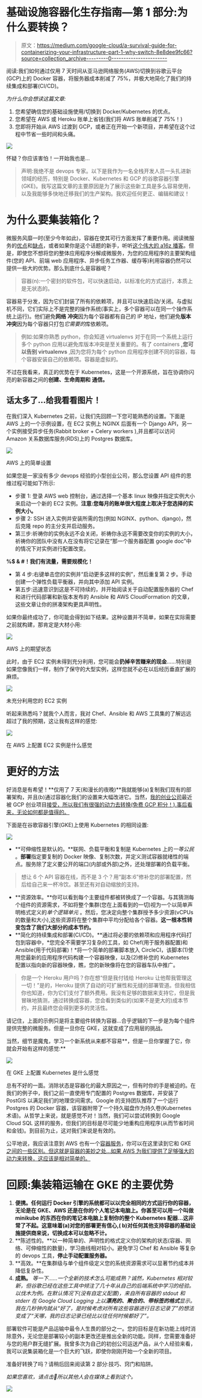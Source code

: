 # 基础设施容器化生存指南—第 1 部分:为什么要转换？

> 原文：<https://medium.com/google-cloud/a-survival-guide-for-containerizing-your-infrastructure-part-1-why-switch-8e8dee9fc66?source=collection_archive---------0----------------------->

阅读:我们如何通过仅用 7 天时间从亚马逊网络服务(AWS)切换到谷歌云平台(GCP)上的 Docker 容器，将服务器成本削减了 75%，并极大地简化了我们的持续集成和部署(CI/CD)。

*为什么你会想读这篇文章:*

1.  您希望确信您的基础设施使用/切换到 Docker/Kubernetes 的优点。
2.  您希望在 AWS 或 Heroku 账单上省钱(我们将 AWS 账单削减了 75%！)
3.  您即将开始从 AWS 过渡到 GCP，或者正在开始一个新项目，并希望在这个过程中节省一些时间和头痛。

![](img/3452787fc59b2f0984a25d8e4110bb80.png)

怀疑？你应该害怕！一开始我也是…

> 声明:我绝不是 devops 专家。以下是我作为一名全栈开发人员一头扎进新领域的经历，特别是 Docker、Kubernetes 和 GCP 的谷歌容器引擎(GKE)。我写这篇文章的主要原因是为了展示这些新工具是多么容易使用，以及我能够多快地迁移我们的生产架构。我欢迎任何更正、编辑和建议！

# 为什么要集装箱化？

微服务风靡一时(至少今年如此)，容器在使其可行方面发挥了重要作用。阅读微服务的[优点](http://martinfowler.com/articles/microservices.html)和[缺点](http://martinfowler.com/articles/microservice-trade-offs.html)，或者如果你是这个话题的新手，听听[这个伟大的 a16z 播客](http://a16z.com/2016/09/01/microservices/)。但是，即使您不想将您的整体应用程序分解成微服务，为您的应用程序的主要架构组件(您的 API、前端 web 应用程序、异步任务工作器、缓存等)利用容器仍然可以提供一些大的优势。那么到底什么是容器呢？

> 容器(n):一个密封的软件包，可以快速启动，以标准化的方式运行，本质上是无状态的。

容器易于分发，因为它们封装了所有的依赖项，并且可以快速启动/关闭。与虚拟机不同，它们实际上不是完整的操作系统(事实上，多个容器可以在同一个操作系统上运行)。他们避免**网络** **冲突**因为每个容器都有自己的 IP 地址，他们避免**版本** **冲突**因为每个容器只打包*它需要的*库依赖项。

> 例如:如果你熟悉 python，你会知道 virtualenvs 对于在同一个系统上运行多个 python 应用以避免库版本冲突是至关重要的。有了 containers **,您可以告别 virtualenvs** ,因为您将为每个 python 应用程序创建不同的容器，每个容器安装自己的依赖项。容器是虚拟的。

不过在我看来，真正的优势在于 Kubernetes，这是一个开源系统，旨在协调你闪亮的新容器之间的**创建、生命周期和** **通信。**

## 话太多了…给我看看图片！

在我们深入 Kubernetes 之前，让我们先回顾一下您可能熟悉的设置。下面是 AWS 上的一个示例设置，在 EC2 实例上 NGINX 后面有一个 Django API，另一个实例接受异步任务(Rabbit broker + Celery workers ),并且都可以访问 Amazon 关系数据库服务(RDS)上的 Postgres 数据库。

![](img/7ce8d08fb16b8af498e95d8996f9c7dd.png)

AWS 上的简单设置

如果您是一家没有多少 devops 经验的小型创业公司，那么您设置 API 组件的思维过程可能如下所示:

*   步骤 1: 登录 AWS web 控制台，通过选择一个基本 linux 映像并指定实例大小来启动一个新的 EC2 实例。**注意:您每月的账单很大程度上取决于您选择的实例大小。**
*   步骤 2: SSH 进入实例并安装所需的包(例如 NGINX、python、django)，然后克隆 repo 的主分支并启动服务。
*   第三步:祈祷你的实例永远不会关闭，祈祷你永远不需要改变你的实例的大小，祈祷你的团队中没有人在没有将它记录在“那一个服务器配置 google doc”中的情况下对实例进行配置改变。

**%$ & #！我们有流量，需要规模化！**

*   第 4 步:右键单击您的实例并“启动更多这样的实例”，然后重复第 2 步。手动创建一个弹性负载平衡器，并向其中添加 API 实例。
*   第五步:迅速意识到这是不可持续的，并开始阅读关于自动配置服务器的 Chef 和进行代码部署和新版本发布的 Ansible 和 AWS CloudFormation 的文章，这些文章让你的拼凑架构更具声明性。

如果你最终成功了，你可能会得到如下结果。这种设置并不简单，如果在实际需要之前就构建，那肯定是大材小用:

![](img/45d0a17587b01c488d63d55f87a0cad3.png)

AWS 上的期望状态

此时，由于 EC2 实例未得到充分利用，您可能会**扔掉辛苦赚来的现金**……特别是如果您像我们一样，制作了保守的大型实例，这样您就不必在以后经历垂直扩展的麻烦。

![](img/970abbe974052580a995ecc7c7eb38c8.png)

未充分利用您的 EC2 实例

听起来熟悉吗？就我个人而言，我对 Chef、Ansible 和 AWS 工具集的了解远远超过了我的预期，这让我有这样的感觉:

![](img/9f236937e420f6c853d0383eefb52c35.png)

在 AWS 上配置 EC2 实例是什么感觉

# 更好的方法

好消息是有希望！**仅用了 7 天(和漫长的夜晚)**我就能够(a)复制我们现有的部署架构，并且(b)通过容器化我们的设置来大幅改进它。当然，[我的创业公司](https://Tripstr.com)最近被 GCP 创业项目[接受，所以我们有很强的动力去转换(免费 GCP 积分！).事后看来，无论如何都是值得的。](https://cloud.google.com/developers/startups/)

下面是在谷歌容器引擎(GKE)上使用 Kubernetes 的相同设置:

![](img/3900f44211c63687cace5c5e87cd4d14.png)

*   **可伸缩性是默认的。**联网、负载平衡和复制是 Kubernetes 上的*一等公民* 。**部署**指定要复制的 Docker 映像、复制次数，并定义测试容器就绪性的端点。服务除了定义要公开的端口(内部或外部)之外，还处理部署的负载平衡。

> 想让 6 个 API 容器在线，而不是 3 个？用“副本:6”修补您的部署配置，然后给自己来一杯冷饮。甚至还有对自动缩放的支持。

*   **资源效率。**你可以看到每个主要组件都被转换成了一个容器。与其猜测每个组件的资源需求，不如将整个集群(您在上面看到的一切)视为一个以简单声明格式定义的*单个逻辑单元* 。然后，您决定向整个集群授予多少资源(vCPUs 的数量和大小),这些资源将在整个集群中平均分配给各个容器。**这一根本性转变包含了我们大部分的成本节约。**
*   **简化的持续集成和部署(CI/CD)。**通过将必要的依赖项和应用程序代码打包到容器中，*您完全不需要学习复杂的工具，如 Chef(用于服务器配置)和 Ansible(用于代码部署)！*将一个简单的部署脚本放入 CircleCI，该脚本(1)使用您最新的应用程序代码构建一个容器映像，以及(2)修补您的 Kubernetes 配置以指向新的容器映像，瞧，您的新映像将在您的容器车队中推广。

> 你是一个 Heroku 用户吗？你在想“但是我付钱给 Heroku 让他帮我管理这一切！”是的，Heroku 提供了自动的可扩展性和无缝的部署管道。但我相信你也知道，你为它们支付了额外费用。我没有足够的数据来支持它，但是我冒昧地猜测，通过转换成容器，您会看到类似的(如果不是更大的)成本节约，并且最终您会得到更多的灵活性。

请记住，上面的示例只是将主要组件转换为容器…合乎逻辑的下一步是为每个组件提供完整的微服务。但是一旦你在 GKE，这就变成了应用层的挑战。

当然，细节是魔鬼，学习一个新系统从来都不容易**，但是一旦你掌握了它，你就会开始有这样的感觉:**

![](img/958ce674461ebe1dbd22831220a704c7.png)

在 GKE 上配置 Kubernetes 是什么感觉

总有不好的一面。消除状态是容器化的最大原因之一，但有时你的手是被迫的。在我们的例子中，我们之前一直使用专门配置的 Postgres 数据库，并安装了 PostGIS 以满足我们的地理空间需求。Google 的支持团队推荐了一个运行 Postgres 的 Docker 容器，该容器附带了一个持久磁盘作为持久卷(Kubernetes 术语)。从哲学上来说，就是感觉不对！当然，我们可以尝试转换到 Google Cloud SQL 这样的服务，但我们的目标是尽可能少地重构应用程序(从而节省时间和金钱)。到目前为止，这对我们来说是有效的。

公平地说，我应该注意到 AWS 也有一个[容器服务](https://aws.amazon.com/ecs/)，你可以在这里读到它和 GKE [之间的一些区别。但这就是容器的美妙之处…如果 AWS 为我们提供了足够强大的动力来转换，这应该是相对简单的。](https://www.quora.com/Whats-the-difference-between-Kubernetes-and-AWS-EC2-Container-Service-What-are-they-each-used-for-Pros-Cons)

# **回顾:集装箱运输在 GKE 的主要优势**

1.  **便携。**任何运行 Docker 引擎的系统都可以以完全相同的方式运行你的容器**，无论是在 GKE、AWS 还是在你的个人笔记本电脑上。你甚至可以用一个叫做 minikube 的东西在你的笔记本电脑上复制你的整个 Kubernetes 配器…这非常了不起。这意味着(a)对您的部署更有信心,( b)对任何其他支持容器的基础设施提供商来说，切换成本可以忽略不计。**
2.  **陈述性的。**以一种简单的、声明性的格式定义你的架构的状态(容器、网络、可伸缩性的数量)，学习曲线相对较小。避免学习 Chef 和 Ansible 等复杂的 devops 工具，**停止手动配置服务器。**
3.  **高效。**在集群级与单个组件级定义您的系统资源需求可以显著节约成本并降低复杂性。
4.  **成熟。** *等一下……一个全新的技术怎么可能成熟？诚然，Kubernetes 相对较新，但谷歌已经在这些工具中倾注了几十年从自己的后端系统中学习的经验。以伐木为例。在默认情况下(没有自定义配置)，来自所有容器的 stdout 和 stderr 在 Google Cloud Logging 上以**漂亮的、聚合的、带标签的格式**显示。我在几秒钟内就从“好了，是时候考虑对所有这些容器进行日志记录了”的想法变成了“天哪，我的日志记录已经比以往任何时候都好了”。*

部署软件可能是产品运输中最令人生畏的部分之一。您的目标是在新功能上线时消除意外，无论您是部署较小的副本更改还是推出全新的功能。同样，您需要准备好与您的用户群无缝扩展。我曾多次为自己的初创公司运送产品，从个人经验来看，我可以说集装箱化是一个巨大的飞跃，即使你刚刚开始一个全新的项目。

准备好转换了吗？请稍后回来阅读第 2 部分:技巧、窍门和陷阱。

*如果您喜欢，请点击💚所以其他人会在媒体上看到这个。*

![](img/3a456cae1a8a06196ce99e8f4a751fc8.png)